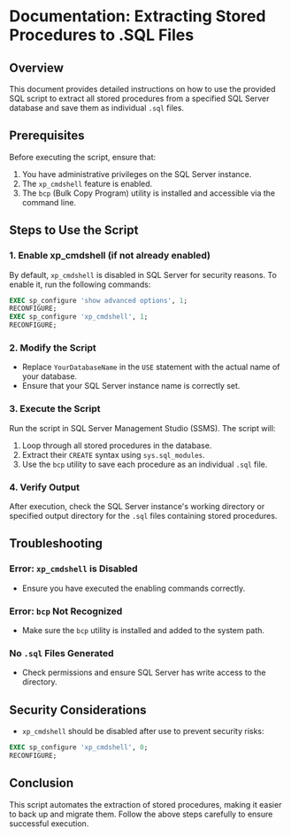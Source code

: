 # Documentation: Extracting Stored Procedures to .SQL Files

## Overview
This document provides detailed instructions on how to use the provided SQL script to extract all stored procedures from a specified SQL Server database and save them as individual `.sql` files.

## Prerequisites
Before executing the script, ensure that:
1. You have administrative privileges on the SQL Server instance.
2. The `xp_cmdshell` feature is enabled.
3. The `bcp` (Bulk Copy Program) utility is installed and accessible via the command line.

## Steps to Use the Script

### 1. Enable xp_cmdshell (if not already enabled)
By default, `xp_cmdshell` is disabled in SQL Server for security reasons. To enable it, run the following commands:
```sql
EXEC sp_configure 'show advanced options', 1;
RECONFIGURE;
EXEC sp_configure 'xp_cmdshell', 1;
RECONFIGURE;
```

### 2. Modify the Script
- Replace `YourDatabaseName` in the `USE` statement with the actual name of your database.
- Ensure that your SQL Server instance name is correctly set.

### 3. Execute the Script
Run the script in SQL Server Management Studio (SSMS). The script will:
1. Loop through all stored procedures in the database.
2. Extract their `CREATE` syntax using `sys.sql_modules`.
3. Use the `bcp` utility to save each procedure as an individual `.sql` file.

### 4. Verify Output
After execution, check the SQL Server instance's working directory or specified output directory for the `.sql` files containing stored procedures.

## Troubleshooting
### Error: `xp_cmdshell` is Disabled
- Ensure you have executed the enabling commands correctly.

### Error: `bcp` Not Recognized
- Make sure the `bcp` utility is installed and added to the system path.

### No `.sql` Files Generated
- Check permissions and ensure SQL Server has write access to the directory.

## Security Considerations
- `xp_cmdshell` should be disabled after use to prevent security risks:
```sql
EXEC sp_configure 'xp_cmdshell', 0;
RECONFIGURE;
```

## Conclusion
This script automates the extraction of stored procedures, making it easier to back up and migrate them. Follow the above steps carefully to ensure successful execution.

